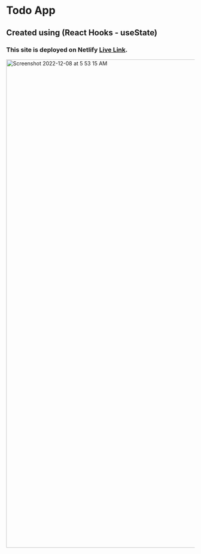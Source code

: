 # Todo App

## Created using (React Hooks - useState)

### This site is deployed on Netlify [Live Link](todo-tasksapp.netlify.app).

<img width="1303" alt="Screenshot 2022-12-08 at 5 53 15 AM" src="https://github.com/Gowthamkannappan/App_-Todo/assets/113886400/cd499ad5-a5b5-44ca-9151-986a55208bd8">

